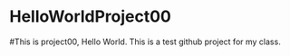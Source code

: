 
# HelloWorldProject00
#This is project00, Hello World. This is a test github project for my class.

